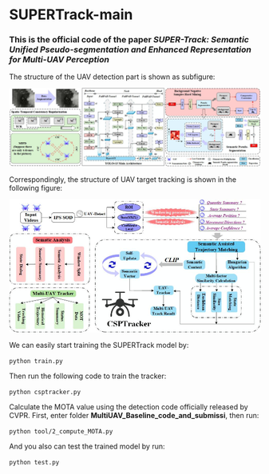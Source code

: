 # SUPERTrack-main

### This is the official code of the paper ***SUPER-Track: Semantic Unified Pseudo-segmentation and Enhanced Representation for Multi-UAV Perception***

The structure of the UAV detection part is shown as subfigure:

![IPS-SOD](https://github.com/sunbeam-kkt/SUPERTrack-main/blob/main/docs/SBD-based%20on%20YOLOv13.jpg)

Correspondingly, the structure of UAV target tracking is shown in the following figure:

![CSPTracker](https://github.com/sunbeam-kkt/SUPERTrack-main/blob/main/docs/CSPTracker.jpg)

We can easily start training the SUPERTrack model by:

```python train.py```

Then run the following code to train the tracker:

```python csptracker.py```

Calculate the MOTA value using the detection code officially released by CVPR. First, enter folder __MultiUAV_Baseline_code_and_submissi__, then run:

```python tool/2_compute_MOTA.py```

And you also can test the trained model by run:

```python test.py```


